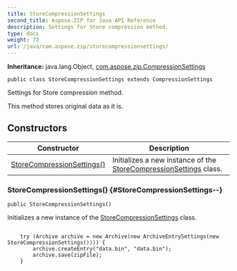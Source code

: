 ```yaml
---
title: StoreCompressionSettings
second_title: Aspose.ZIP for Java API Reference
description: Settings for Store compression method.
type: docs
weight: 72
url: /java/com.aspose.zip/storecompressionsettings/
---
```


**Inheritance:**
java.lang.Object, [com.aspose.zip.CompressionSettings](../../com.aspose.zip/compressionsettings)
```
public class StoreCompressionSettings extends CompressionSettings
```

Settings for Store compression method.

This method stores original data as it is.
## Constructors

| Constructor | Description |
| --- | --- |
| [StoreCompressionSettings()](#StoreCompressionSettings--) | Initializes a new instance of the [StoreCompressionSettings](../../com.aspose.zip/storecompressionsettings) class. |
### StoreCompressionSettings() {#StoreCompressionSettings--}
```
public StoreCompressionSettings()
```


Initializes a new instance of the [StoreCompressionSettings](../../com.aspose.zip/storecompressionsettings) class.

```

    try (Archive archive = new Archive(new ArchiveEntrySettings(new StoreCompressionSettings()))) {
        archive.createEntry("data.bin", "data.bin");
        archive.save(zipFile);
    }
 
```

